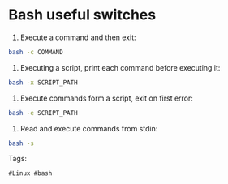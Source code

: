 # Bash useful switches

1. Execute a command and then exit:
```bash
bash -c COMMAND
```
1. Executing a script, print each command before executing it:
```bash
bash -x SCRIPT_PATH
```
1. Execute commands form a script, exit on first error:
```bash
bash -e SCRIPT_PATH
```
1. Read and execute commands from stdin:
```bash
bash -s 
```

Tags:
```
#Linux #bash
```

